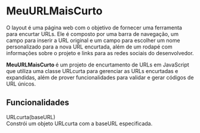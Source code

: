 # MeuURLMaisCurto


O layout é uma página web com o objetivo de fornecer uma ferramenta para encurtar URLs. Ele é composto por uma barra de navegação, um campo para inserir a URL original e um campo para escolher um nome personalizado para a nova URL encurtada, além de um rodapé com informações sobre o projeto e links para as redes sociais do desenvolvedor.


<strong>MeuURLMaisCurto </strong> é um projeto de encurtamento de URLs em JavaScript que utiliza uma classe URLcurta para gerenciar as URLs encurtadas e expandidas, além de prover funcionalidades para validar e gerar códigos de URL únicos.

## Funcionalidades


URLcurta(baseURL)             
Constrói um objeto URLcurta com a baseURL especificada.

